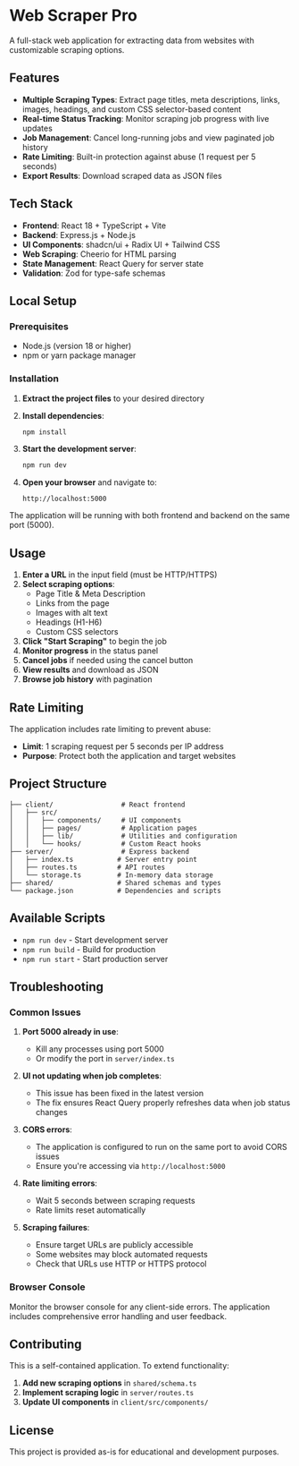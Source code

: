 # Web Scraper Pro

A full-stack web application for extracting data from websites with customizable scraping options.

## Features

- **Multiple Scraping Types**: Extract page titles, meta descriptions, links, images, headings, and custom CSS selector-based content
- **Real-time Status Tracking**: Monitor scraping job progress with live updates
- **Job Management**: Cancel long-running jobs and view paginated job history
- **Rate Limiting**: Built-in protection against abuse (1 request per 5 seconds)
- **Export Results**: Download scraped data as JSON files

## Tech Stack

- **Frontend**: React 18 + TypeScript + Vite
- **Backend**: Express.js + Node.js
- **UI Components**: shadcn/ui + Radix UI + Tailwind CSS
- **Web Scraping**: Cheerio for HTML parsing
- **State Management**: React Query for server state
- **Validation**: Zod for type-safe schemas

## Local Setup

### Prerequisites

- Node.js (version 18 or higher)
- npm or yarn package manager

### Installation

1. **Extract the project files** to your desired directory

2. **Install dependencies**:
   ```bash
   npm install
   ```

3. **Start the development server**:
   ```bash
   npm run dev
   ```

4. **Open your browser** and navigate to:
   ```
   http://localhost:5000
   ```

The application will be running with both frontend and backend on the same port (5000).

## Usage

1. **Enter a URL** in the input field (must be HTTP/HTTPS)
2. **Select scraping options**:
   - Page Title & Meta Description
   - Links from the page
   - Images with alt text
   - Headings (H1-H6)
   - Custom CSS selectors
3. **Click "Start Scraping"** to begin the job
4. **Monitor progress** in the status panel
5. **Cancel jobs** if needed using the cancel button
6. **View results** and download as JSON
7. **Browse job history** with pagination

## Rate Limiting

The application includes rate limiting to prevent abuse:
- **Limit**: 1 scraping request per 5 seconds per IP address
- **Purpose**: Protect both the application and target websites

## Project Structure

```
├── client/                 # React frontend
│   ├── src/
│   │   ├── components/     # UI components
│   │   ├── pages/          # Application pages
│   │   ├── lib/            # Utilities and configuration
│   │   └── hooks/          # Custom React hooks
├── server/                 # Express backend
│   ├── index.ts           # Server entry point
│   ├── routes.ts          # API routes
│   └── storage.ts         # In-memory data storage
├── shared/                # Shared schemas and types
└── package.json           # Dependencies and scripts
```

## Available Scripts

- `npm run dev` - Start development server
- `npm run build` - Build for production
- `npm run start` - Start production server

## Troubleshooting

### Common Issues

1. **Port 5000 already in use**:
   - Kill any processes using port 5000
   - Or modify the port in `server/index.ts`

2. **UI not updating when job completes**:
   - This issue has been fixed in the latest version
   - The fix ensures React Query properly refreshes data when job status changes

3. **CORS errors**:
   - The application is configured to run on the same port to avoid CORS issues
   - Ensure you're accessing via `http://localhost:5000`

3. **Rate limiting errors**:
   - Wait 5 seconds between scraping requests
   - Rate limits reset automatically

4. **Scraping failures**:
   - Ensure target URLs are publicly accessible
   - Some websites may block automated requests
   - Check that URLs use HTTP or HTTPS protocol

### Browser Console

Monitor the browser console for any client-side errors. The application includes comprehensive error handling and user feedback.

## Contributing

This is a self-contained application. To extend functionality:

1. **Add new scraping options** in `shared/schema.ts`
2. **Implement scraping logic** in `server/routes.ts`
3. **Update UI components** in `client/src/components/`

## License

This project is provided as-is for educational and development purposes.